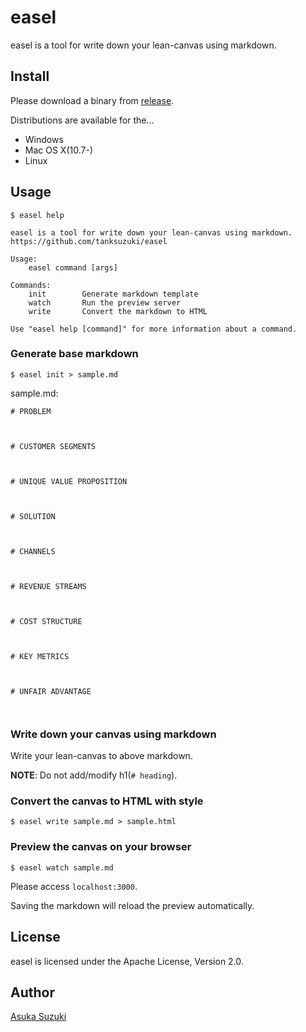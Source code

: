 # easel

easel is a tool for write down your lean-canvas using markdown.

## Install

Please download a binary from [release](https://github.com/tanksuzuki/easel/releases).

Distributions are available for the...

* Windows
* Mac OS X(10.7-)
* Linux

## Usage

```
$ easel help

easel is a tool for write down your lean-canvas using markdown.
https://github.com/tanksuzuki/easel

Usage:
	easel command [args]

Commands:
	init        Generate markdown template
	watch       Run the preview server
	write       Convert the markdown to HTML

Use "easel help [command]" for more information about a command.
```

### Generate base markdown

```
$ easel init > sample.md
```

sample.md:

```
# PROBLEM



# CUSTOMER SEGMENTS



# UNIQUE VALUE PROPOSITION



# SOLUTION



# CHANNELS



# REVENUE STREAMS



# COST STRUCTURE



# KEY METRICS



# UNFAIR ADVANTAGE



```

### Write down your canvas using markdown

Write your lean-canvas to above markdown.

**NOTE**: Do not add/modify h1(`# heading`).

### Convert the canvas to HTML with style

```
$ easel write sample.md > sample.html
```

### Preview the canvas on your browser

```
$ easel watch sample.md
```

Please access `localhost:3000`.

Saving the markdown will reload the preview automatically.

## License

easel is licensed under the Apache License, Version 2.0.

## Author

[Asuka Suzuki](https://github.com/tanksuzuki)
